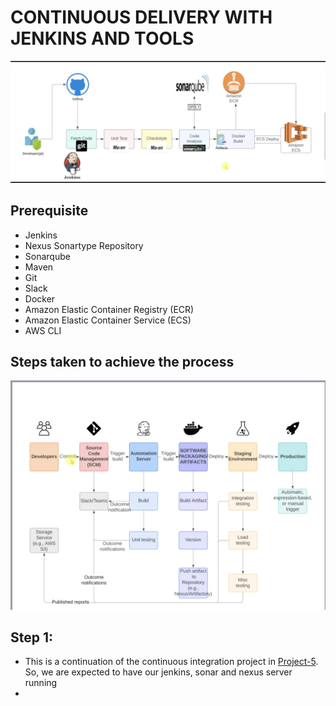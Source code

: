 # CONTINUOUS DELIVERY WITH JENKINS AND TOOLS


![sys](./images/sys-des.png)

##  Prerequisite
  + Jenkins
  + Nexus Sonartype Repository
  + Sonarqube
  + Maven
  + Git
  + Slack
  + Docker
  + Amazon Elastic Container Registry (ECR)
  + Amazon Elastic Container Service (ECS)
  + AWS CLI

##  Steps taken to achieve the process
![sys-des2](./images/sys-des2.png)

##  Step 1: 
  + This is a continuation of the continuous integration project in [Project-5](https://github.com/sadebare/AWS_DEVOPS_PROJECTS/tree/main/PROJECT_5). So, we are expected to have our jenkins, sonar and nexus server running
  + 

